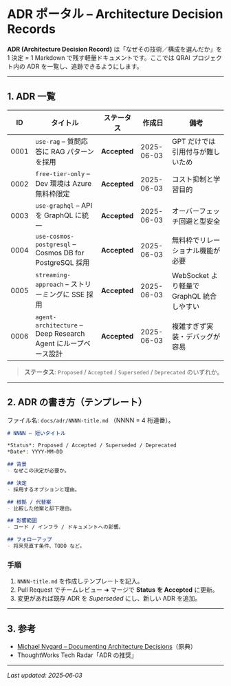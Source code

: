 # ADR ポータル – Architecture Decision Records

**ADR (Architecture Decision Record)** は「なぜその技術／構成を選んだか」を 1 決定 = 1 Markdown で残す軽量ドキュメントです。ここでは QRAI プロジェクト内の ADR を一覧し、追跡できるようにします。

---

## 1. ADR 一覧

| ID   | タイトル                                   | ステータス   | 作成日     | 備考                             |
| ---- | ------------------------------------------ | ------------ | ---------- | -------------------------------- |
| 0001 | `use-rag` – 質問応答に RAG パターンを採用          | **Accepted** | 2025-06-03 | GPT だけでは引用付与が難しいため |
| 0002 | `free-tier-only` – Dev 環境は Azure 無料枠限定 | **Accepted** | 2025-06-03 | コスト抑制と学習目的             |
| 0003 | `use-graphql` – API を GraphQL に統一       | **Accepted** | 2025-06-03 | オーバーフェッチ回避と型安全     |
| 0004 | `use-cosmos-postgresql` – Cosmos DB for PostgreSQL 採用 | **Accepted** | 2025-06-03 | 無料枠でリレーショナル機能が必要 |
| 0005 | `streaming-approach` – ストリーミングに SSE 採用 | **Accepted** | 2025-06-03 | WebSocket より軽量で GraphQL 統合しやすい |
| 0006 | `agent-architecture` – Deep Research Agent にループベース設計 | **Accepted** | 2025-06-03 | 複雑すぎず実装・デバッグが容易 |

> **ステータス**: `Proposed` / `Accepted` / `Superseded` / `Deprecated` のいずれか。

---

## 2. ADR の書き方（テンプレート）

ファイル名: `docs/adr/NNNN-title.md` （NNNN = 4 桁連番）。

```markdown
# NNNN – 短いタイトル

*Status*: Proposed / Accepted / Superseded / Deprecated
*Date*: YYYY‑MM‑DD

## 背景
- なぜこの決定が必要か。

## 決定
- 採用するオプションと理由。

## 根拠 / 代替案
- 比較した他案と却下理由。

## 影響範囲
- コード / インフラ / ドキュメントへの影響。

## フォローアップ
- 将来見直す条件、TODO など。
```

### 手順

1. `NNNN-title.md` を作成しテンプレートを記入。
2. Pull Request でチームレビュー ➜ マージで **Status を Accepted** に更新。
3. 変更があれば既存 ADR を *Superseded* にし、新しい ADR を追加。

---

## 3. 参考

* [Michael Nygard – Documenting Architecture Decisions](https://c4model.com/#adr)（原典）
* ThoughtWorks Tech Radar「ADR の推奨」

---

*Last updated: 2025‑06‑03*

